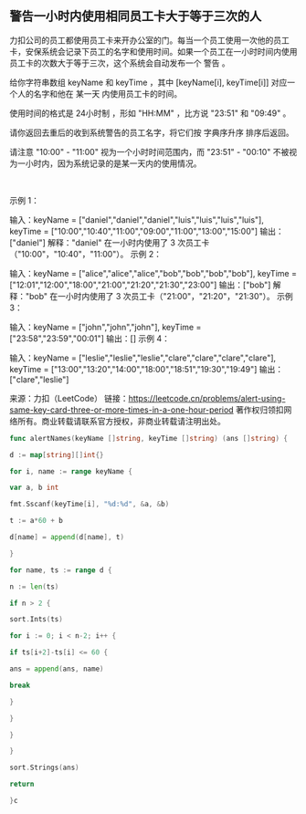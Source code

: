 
##  警告一小时内使用相同员工卡大于等于三次的人

力扣公司的员工都使用员工卡来开办公室的门。每当一个员工使用一次他的员工卡，安保系统会记录下员工的名字和使用时间。如果一个员工在一小时时间内使用员工卡的次数大于等于三次，这个系统会自动发布一个 警告 。

给你字符串数组 keyName 和 keyTime ，其中 [keyName[i], keyTime[i]] 对应一个人的名字和他在 某一天 内使用员工卡的时间。

使用时间的格式是 24小时制 ，形如 "HH:MM" ，比方说 "23:51" 和 "09:49" 。

请你返回去重后的收到系统警告的员工名字，将它们按 字典序升序 排序后返回。

请注意 "10:00" - "11:00" 视为一个小时时间范围内，而 "23:51" - "00:10" 不被视为一小时内，因为系统记录的是某一天内的使用情况。

 

示例 1：

输入：keyName = ["daniel","daniel","daniel","luis","luis","luis","luis"], keyTime = ["10:00","10:40","11:00","09:00","11:00","13:00","15:00"]
输出：["daniel"]
解释："daniel" 在一小时内使用了 3 次员工卡（"10:00"，"10:40"，"11:00"）。
示例 2：

输入：keyName = ["alice","alice","alice","bob","bob","bob","bob"], keyTime = ["12:01","12:00","18:00","21:00","21:20","21:30","23:00"]
输出：["bob"]
解释："bob" 在一小时内使用了 3 次员工卡（"21:00"，"21:20"，"21:30"）。
示例 3：

输入：keyName = ["john","john","john"], keyTime = ["23:58","23:59","00:01"]
输出：[]
示例 4：

输入：keyName = ["leslie","leslie","leslie","clare","clare","clare","clare"], keyTime = ["13:00","13:20","14:00","18:00","18:51","19:30","19:49"]
输出：["clare","leslie"]

来源：力扣（LeetCode）
链接：https://leetcode.cn/problems/alert-using-same-key-card-three-or-more-times-in-a-one-hour-period
著作权归领扣网络所有。商业转载请联系官方授权，非商业转载请注明出处。

```go
func alertNames(keyName []string, keyTime []string) (ans []string) {

d := map[string][]int{}

for i, name := range keyName {

var a, b int

fmt.Sscanf(keyTime[i], "%d:%d", &a, &b)

t := a*60 + b

d[name] = append(d[name], t)

}

for name, ts := range d {

n := len(ts)

if n > 2 {

sort.Ints(ts)

for i := 0; i < n-2; i++ {

if ts[i+2]-ts[i] <= 60 {

ans = append(ans, name)

break

}

}

}

}

sort.Strings(ans)

return

}c
```

